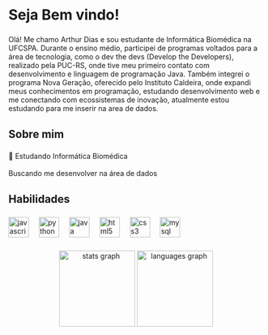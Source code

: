 <h1 align="left">Seja Bem vindo!</h1>

###

<p align="left">Olá! Me chamo Arthur Dias e sou estudante de Informática Biomédica na UFCSPA. Durante o ensino médio, participei de programas voltados para a área de tecnologia, como o dev the devs (Develop the Developers), realizado pela PUC-RS, onde tive meu primeiro contato com desenvolvimento e linguagem de programação Java. Também integrei o programa Nova Geração, oferecido pelo Instituto Caldeira, onde expandi meus conhecimentos em programação, estudando desenvolvimento web e me conectando com ecossistemas de inovação, atualmente estou estudando para me inserir na area de dados.</p>

###

<h2 align="left">Sobre mim</h2>

###

<p align="left">🧬 Estudando Informática Biomédica <br><br>Buscando me desenvolver na área de dados</p>

###

<h2 align="left">Habilidades</h2>

###

<div align="left">
  <img src="https://cdn.jsdelivr.net/gh/devicons/devicon/icons/javascript/javascript-original.svg" height="40" alt="javascript logo"  />
  <img width="12" />
  <img src="https://cdn.jsdelivr.net/gh/devicons/devicon/icons/python/python-original.svg" height="40" alt="python logo"  />
  <img width="12" />
  <img src="https://cdn.jsdelivr.net/gh/devicons/devicon/icons/java/java-original.svg" height="40" alt="java logo"  />
  <img width="12" />
  <img src="https://cdn.jsdelivr.net/gh/devicons/devicon/icons/html5/html5-original.svg" height="40" alt="html5 logo"  />
  <img width="12" />
  <img src="https://cdn.jsdelivr.net/gh/devicons/devicon/icons/css3/css3-original.svg" height="40" alt="css3 logo"  />
  <img width="12" />
  <img src="https://cdn.jsdelivr.net/gh/devicons/devicon/icons/mysql/mysql-original.svg" height="40" alt="mysql logo"  />
</div>

###

<div align="center">
  <img src="https://github-readme-stats.vercel.app/api?username=arthurhdiasdev&hide_title=false&hide_rank=false&show_icons=true&include_all_commits=true&count_private=true&disable_animations=false&theme=dark&locale=en&hide_border=false&order=1" height="150" alt="stats graph"  />
  <img src="https://github-readme-stats.vercel.app/api/top-langs?username=arthurhdiasdev&locale=en&hide_title=false&layout=compact&card_width=320&langs_count=5&theme=dark&hide_border=false&order=2" height="150" alt="languages graph"  />
</div>

###
